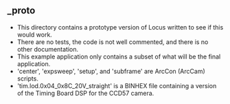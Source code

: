 ## _proto

- This directory contains a prototype version of Locus written to see if this would work.
- There are no tests, the code is not well commented, and there is no other documentation.
- This example application only contains a subset of what will be the final application.
- 'center', 'expsweep', 'setup', and 'subframe' are ArcCon (ArcCam) scripts.
- 'tim.lod.0x04_0x8C_20V_straight' is a BINHEX file containing a version of the Timing Board DSP for the CCD57 camera.

